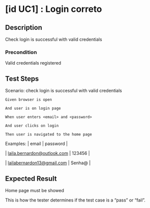 # [id UC1] : Login correto

## Description

Check login is successful with valid credentials

### Precondition

Valid credentials registered

## Test Steps

  Scenario: check login is successful with valid credentials
  
    Given browser is open
    
    And user is on login page
    
    When user enters <email> and <password>
    
    And user clicks on login 
    
    Then user is navigated to the home page

    
  Examples:
  | email | password |
 
  | laila.bernardon@outlook.com | 123456 |
  
  | lailabernardon13@gmail.com | Senha@ |
  
    

## Expected Result

Home page must be showed

This is how the tester determines if the test case is a “pass” or “fail”.

